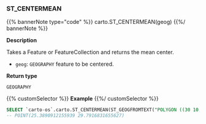 ### ST_CENTERMEAN

{{% bannerNote type="code" %}}
carto.ST_CENTERMEAN(geog)
{{%/ bannerNote %}}

**Description**

Takes a Feature or FeatureCollection and returns the mean center.

* `geog`: `GEOGRAPHY` feature to be centered.

**Return type**

`GEOGRAPHY`

{{% customSelector %}}
**Example**
{{%/ customSelector %}}

``` sql
SELECT `carto-os`.carto.ST_CENTERMEAN(ST_GEOGFROMTEXT("POLYGON ((30 10, 40 40, 20 40, 10 20, 30 10))"));
-- POINT(25.3890912155939 29.7916831655627)
```
